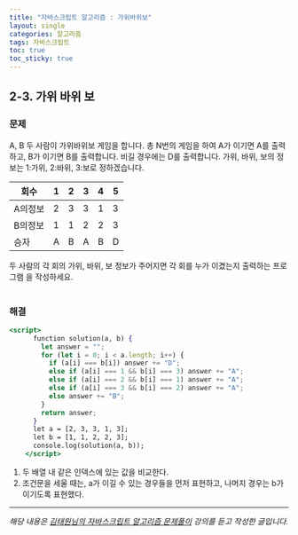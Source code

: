 ```yaml
---
title: "자바스크립트 알고리즘 : 가위바위보"
layout: single
categories: 알고리즘
tags: 자바스크립트
toc: true
toc_sticky: true
---
```


## 2-3. 가위 바위 보

### 문제

A, B 두 사람이 가위바위보 게임을 합니다. 총 N번의 게임을 하여 A가 이기면 A를 출력하고,
B가 이기면 B를 출력합니다. 비길 경우에는 D를 출력합니다.
가위, 바위, 보의 정보는 1:가위, 2:바위, 3:보로 정하겠습니다.

| 회수    | 1   | 2   | 3   | 4   | 5   |
| ------- | --- | --- | --- | --- | --- |
| A의정보 | 2   | 3   | 3   | 1   | 3   |
| B의정보 | 1   | 1   | 2   | 2   | 3   |
| 승자    | A   | B   | A   | B   | D   |

두 사람의 각 회의 가위, 바위, 보 정보가 주어지면 각 회를 누가 이겼는지 출력하는 프로그램
을 작성하세요.
<br>
<br>

### 해결

```jsx
<script>
      function solution(a, b) {
        let answer = "";
        for (let i = 0; i < a.length; i++) {
          if (a[i] === b[i]) answer += "D";
          else if (a[i] === 1 && b[i] === 3) answer += "A";
          else if (a[i] === 2 && b[i] === 1) answer += "A";
          else if (a[i] === 3 && b[i] === 2) answer += "A";
          else answer += "B";
        }
        return answer;
      }
      let a = [2, 3, 3, 1, 3];
      let b = [1, 1, 2, 2, 3];
      console.log(solution(a, b));
    </script>
```

1. 두 배열 내 같은 인덱스에 있는 값을 비교한다.
2. 조건문을 세울 때는, a가 이길 수 있는 경우들을 먼저 표현하고, 나머지 경우는 b가 이기도록 표현했다.

---

_해당 내용은 [김태원님의 자바스크립트 알고리즘 문제풀이](https://www.inflearn.com/course/%EC%9E%90%EB%B0%94%EC%8A%A4%ED%81%AC%EB%A6%BD%ED%8A%B8-%EC%95%8C%EA%B3%A0%EB%A6%AC%EC%A6%98-%EB%AC%B8%EC%A0%9C%ED%92%80%EC%9D%B4/dashboard) 강의를 듣고 작성한 글입니다._
